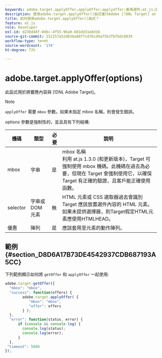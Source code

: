 ```yaml
---
keywords: adobe.target.applyOffer;applyOffer;applyoffer;套用選件;at.js;函數;函數
description: 使用adobe.target.applyOffer()函式進行Adobe [!DNL Target] at.js JavaScript庫以應用響應內容。
title: 如何使用adobe.target.applyOffer()函式？
feature: at.js
role: Developer
exl-id: d230d48f-0d6c-4f55-96a0-681dd31e8d16
source-git-commit: 152257a52d836a88ffcd76cd9af5b3fbfbdc0839
workflow-type: tm+mt
source-wordcount: '174'
ht-degree: 72%

---
```


# adobe.target.applyOffer(options)

此函式用於將響應內容與 [!DNL Adobe Target]。

>[!NOTE]
>
>`applyOffer` 需要 `mbox` 參數。如果未指定 mbox 名稱，則會發生錯誤。

options 參數是強制性的，並且具有下列結構:

| 機碼 | 類型 | 必要 | 說明 |
|--- |--- |--- |--- |
| mbox | 字串 | 是 | mbox 名稱<br>利用 at.js 1.3.0 (和更新版本)，Target 可強制使用 mbox 機碼。此機碼在過去為必要，但現在 Target 會強制使用它，以確保 Target 有正確的驗證，且客戶能正確使用函數。 |
| selector | 字串或 DOM 元素 | 無 | HTML 元素或 CSS 選取器過去會識別 Target 應該放置選件內容的 HTML 元素。如果未提供選擇器，則Target假定HTML元素應使用HTMLHEAD。 |
| 優惠 | 陣列 | 是 | 應該套用至元素的動作陣列。 |

## 範例 {#section_D8D6A17B73DE4542937CDB687193A5CC}

下列範例顯示如何將 `getOffer` 和 `applyOffer` 一起使用:

```javascript
adobe.target.getOffer({   
  "mbox": "mbox",   
  "success": function(offers) {           
        adobe.target.applyOffer( {  
           "mbox": "mbox", 
           "offer": offers  
        } ); 
  },   
  "error": function(status, error) {           
      if (console && console.log) { 
        console.log(status); 
        console.log(error); 
      } 
  }, 
 "timeout": 5000 
}); 
```

